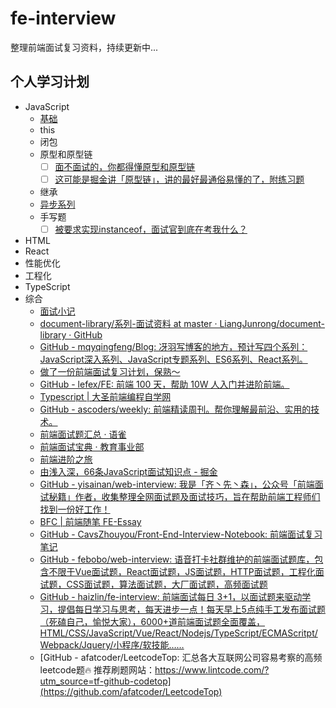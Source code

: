 # fe-interview

整理前端面试复习资料，持续更新中...

## 个人学习计划
- JavaScript
    - [基础](./JavaScript/%E5%9F%BA%E7%A1%80.md)
    - this
    - 闭包
    - 原型和原型链
        + [ ] [面不面试的，你都得懂原型和原型链](https://juejin.cn/post/6934498361475072014)
        + [ ] [这可能是掘金讲「原型链」，讲的最好最通俗易懂的了，附练习题](https://juejin.cn/post/7007416743215759373)
    - 继承
    - [异步系列](./JavaScript/异步系列.md)
    - 手写题
        + [ ] [被要求实现instanceof，面试官到底在考我什么？](https://juejin.cn/post/7075852383250546718)
- HTML
- React
- 性能优化
- 工程化
- TypeScript
- 综合
    - [面试小记](https://juejin.cn/column/7077762092295520263)
    - [document-library/系列-面试资料 at master · LiangJunrong/document-library · GitHub](https://github.com/LiangJunrong/document-library/tree/master/%E7%B3%BB%E5%88%97-%E9%9D%A2%E8%AF%95%E8%B5%84%E6%96%99)
    - [GitHub - mqyqingfeng/Blog: 冴羽写博客的地方，预计写四个系列：JavaScript深入系列、JavaScript专题系列、ES6系列、React系列。](https://github.com/mqyqingfeng/Blog)
    - [做了一份前端面试复习计划，保熟～](https://juejin.cn/post/7061588533214969892#heading-91)
    - [GitHub - lefex/FE: 前端 100 天，帮助 10W 人入门并进阶前端。](https://github.com/lefex/FE)
    - [Typescript | 大圣前端编程自学网](https://shengxinjing.cn/fe/typescript.html#%E4%BB%98%E8%B4%B9%E8%AF%BE%E7%A8%8B)
    - [GitHub - ascoders/weekly: 前端精读周刊。帮你理解最前沿、实用的技术。](https://github.com/ascoders/weekly)
    - [前端面试题汇总 · 语雀](https://www.yuque.com/cuggz/interview)
    - [前端面试宝典 · 教育事业部](https://gxaedu.yuque.com/books/share/010981b8-858b-4b0a-96e9-e0bd7da1b0ed)
    - [前端进阶之旅](https://interview2.poetries.top/)
    - [由浅入深，66条JavaScript面试知识点 - 掘金](https://juejin.cn/post/6844904200917221389#heading-4)
    - [GitHub - yisainan/web-interview: 我是「齐丶先丶森」，公众号「前端面试秘籍」作者，收集整理全网面试题及面试技巧，旨在帮助前端工程师们找到一份好工作！](https://github.com/yisainan/web-interview)
    - [BFC | 前端随笔 FE-Essay](https://i-want-offer.github.io/FE-Essay/CSS/BFC.html#box-css-%E5%B8%83%E5%B1%80%E7%9A%84%E5%9F%BA%E6%9C%AC%E5%8D%95%E4%BD%8D)
    - [GitHub - CavsZhouyou/Front-End-Interview-Notebook: 前端面试复习笔记](https://github.com/CavsZhouyou/Front-End-Interview-Notebook)
    - [GitHub - febobo/web-interview: 语音打卡社群维护的前端面试题库，包含不限于Vue面试题，React面试题，JS面试题，HTTP面试题，工程化面试题，CSS面试题，算法面试题，大厂面试题，高频面试题](https://github.com/febobo/web-interview)
    - [GitHub - haizlin/fe-interview: 前端面试每日 3+1，以面试题来驱动学习，提倡每日学习与思考，每天进步一点！每天早上5点纯手工发布面试题（死磕自己，愉悦大家），6000+道前端面试题全面覆盖，HTML/CSS/JavaScript/Vue/React/Nodejs/TypeScript/ECMAScritpt/Webpack/Jquery/小程序/软技能……](https://github.com/haizlin/fe-interview)
    - [GitHub - afatcoder/LeetcodeTop: 汇总各大互联网公司容易考察的高频leetcode题🔥 推荐刷题网站：https://www.lintcode.com/?utm_source=tf-github-codetop](https://github.com/afatcoder/LeetcodeTop)

